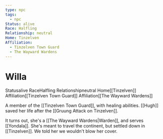 ```yaml
---
type: npc
tags:
  - npc
Status: alive
Race: Halfling
Relationship: neutral
Home: Tinzelven
Affiliation:
  - Tinzelven Town Guard
  - The Wayward Wardens
---
```


# Willa
<span class="dataview inline-field"><span class="inline-field-key">Status</span><span class="inline-field-value">alive</span></span>
<span class="dataview inline-field"><span class="inline-field-key">Race</span><span class="inline-field-value">Halfling</span></span>
<span class="dataview inline-field"><span class="inline-field-key">Relationship</span><span class="inline-field-value">neutral</span></span>
<span class="dataview inline-field"><span class="inline-field-key">Home</span><span class="inline-field-value">[[Tinzelven]]</span></span>
<span class="dataview inline-field"><span class="inline-field-key">Affiliation</span><span class="inline-field-value">[[Tinzelven Town Guard]]</span></span>
<span class="dataview inline-field"><span class="inline-field-key">Affiliation</span><span class="inline-field-value">[[The Wayward Wardens]]</span></span>

A member of the [[Tinzelven Town Guard]], with healing abilities. [[Hugh]] saved her life after the [[Gruung Attack on Tinzelven]].  

It turns out, she's a [[The Wayward Wardens|Warden]], and serves [[Yondala]]. She's meant to travel the continent, but settled down in [[Tinzelven]]. We told her we wouldn't blow her cover.
